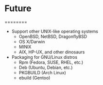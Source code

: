 # Future
========
* Support other UNIX-like operating systems
    * OpenBSD, NetBSD, DragonflyBSD
    * OS X/Darwin
    * MINIX
    * AIX, HP-UX, and other dinosaurs
* Packaging for GNU/Linux distros
    * Rpm (Fedora, SUSE, RHEL, etc.)
    * Deb (Ubuntu, Debian, etc.)
    * PKGBUILD (Arch Linux)
    * ebuild (Gentoo)

